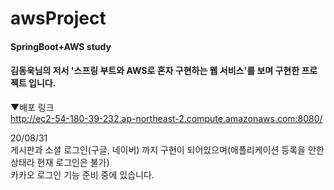 awsProject
==========
#### SpringBoot+AWS study
#### 김동욱님의 저서 '스프링 부트와 AWS로 혼자 구현하는 웹 서비스'를 보며 구현한 프로젝트 입니다.
   
▼배포 링크   
http://ec2-54-180-39-232.ap-northeast-2.compute.amazonaws.com:8080/   
   
20/08/31   
게시판과 소셜 로그인(구글, 네이버) 까지 구현이 되어있으며(애플리케이션 등록을 안한 상태라 현재 로그인은 불가)   
카카오 로그인 기능 준비 중에 있습니다.
